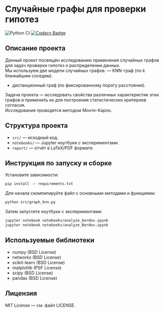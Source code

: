 # Случайные графы для проверки гипотез

![Python CI](https://github.com/berdov/dm/actions/workflows/python-ci.yml/badge.svg)
[![Codacy Badge](https://app.codacy.com/project/badge/Grade/f5a9534103dd4887bcc3677dacdfca1b)](https://app.codacy.com/gh/berdov/dm/dashboard?utm_source=gh&utm_medium=referral&utm_content=&utm_campaign=Badge_grade)


## Описание проекта

Данный проект посвящён исследованию применения случайных графов для задач проверки гипотез о распределении данных.  
Мы используем две модели случайных графов:
— KNN-граф (по k ближайшим соседям).
- дистанционный граф (по фиксированному порогу расстояния).

Задача проекта — исследовать свойства различных характеристик этих графов и применить их для построения статистических критериев согласия.  
Исследования проводятся методом Монте-Карло.

## Структура проекта

- `src/` — исходный код.
- `notebooks/` — Jupyter ноутбуки с экспериментами.
- `report/` — отчёт в LaTeX/PDF формате.

## Инструкция по запуску и сборке

Установите зависимости:
```bash
pip install -r requirements.txt
```

Для начала скомпилируйте файл с основными методами и функциями:
```bash
python src/graph_knn.py
```

Затем запустите ноутбуки с экспериментами:
```bash
jupyter notebook notebooks/analyze_berdov.ipynb
jupyter notebook notebooks/analyze_Вerdov.ipynb
```



## Используемые библиотеки

- numpy (BSD License)
- networkx (BSD License)
- scikit-learn (BSD License)
- matplotlib (PSF License)
- scipy (BSD License)
- pandas (BSD License)

## Лицензия

MIT License — см. файл LICENSE.